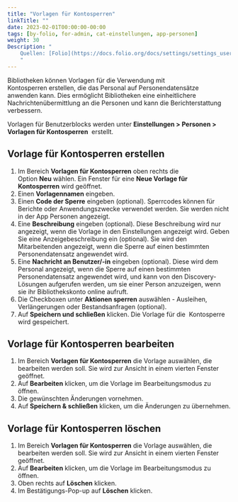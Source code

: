 ```yaml
---
title: "Vorlagen für Kontosperren"
linkTitle: ""
date: 2023-02-01T00:00:00-00:00
tags: [by-folio, for-admin, cat-einstellungen, app-personen]
weight: 30
Description: "
    Quellen: [Folio](https://docs.folio.org/docs/settings/settings_users/settings_users/#settings--users--patron-block-templates) <!-- & [GBV](https://info.gebev.de/pages/viewpage.action?pageId=841809965) -->
    "
---
```


Bibliotheken können Vorlagen für die Verwendung mit Kontosperren erstellen, die das Personal auf Personendatensätze anwenden kann. Dies ermöglicht Bibliotheken eine einheitlichere Nachrichtenübermittlung an die Personen und kann die Berichterstattung verbessern.

Vorlagen für Benutzerblocks werden unter **Einstellungen > Personen > Vorlagen für Kontosperren**  erstellt.

## Vorlage für Kontosperren erstellen

1.  Im Bereich **Vorlagen für Kontosperren** oben rechts die Option **Neu** wählen. Ein Fenster für eine **Neue Vorlage für Kontosperren** wird geöffnet.
2.  Einen **Vorlagennamen** eingeben.
3.  Einen **Code der Sperre** eingeben (optional). Sperrcodes können für Berichte oder Anwendungszwecke verwendet werden. Sie werden nicht in der App Personen angezeigt.
4.  Eine **Beschreibung** eingeben (optional). Diese Beschreibung wird nur angezeigt, wenn die Vorlage in den Einstellungen angezeigt wird.
    Geben Sie eine Anzeigebeschreibung ein (optional). Sie wird den Mitarbeitenden angezeigt, wenn die Sperre auf einen bestimmten Personendatensatz angewendet wird.
5.  Eine **Nachricht an Benutzer/-in** eingeben (optional). Diese wird dem Personal angezeigt, wenn die Sperre auf einen bestimmten Personendatensatz angewendet wird, und kann von den Discovery-Lösungen aufgerufen werden, um sie einer Person anzuzeigen, wenn sie ihr Bibliothekskonto online aufruft.
6.  Die Checkboxen unter **Aktionen sperren** auswählen - Ausleihen, Verlängerungen oder Bestandsanfragen (optional).
7.  Auf **Speichern und schließen** klicken. Die Vorlage für die  Kontosperre wird gespeichert.

## Vorlage für Kontosperren bearbeiten

1.  Im Bereich **Vorlagen für Kontosperren** die Vorlage auswählen, die bearbeiten werden soll. Sie wird zur Ansicht in einem vierten Fenster geöffnet.
2.  Auf **Bearbeiten** klicken, um die Vorlage im Bearbeitungsmodus zu öffnen.
3.  Die gewünschten Änderungen vornehmen.
4.  Auf **Speichern & schließen** klicken, um die Änderungen zu übernehmen.

## Vorlage für Kontosperren löschen

1.  Im Bereich **Vorlagen für Kontosperren** die Vorlage auswählen, die bearbeiten werden soll. Sie wird zur Ansicht in einem vierten Fenster geöffnet.
2.  Auf **Bearbeiten** klicken, um die Vorlage im Bearbeitungsmodus zu öffnen.
3.  Oben rechts auf **Löschen** klicken.
4.  Im Bestätigungs-Pop-up auf **Löschen** klicken.
